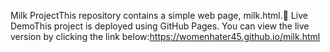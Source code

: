 Milk ProjectThis repository contains a simple web page, milk.html.🚀 Live DemoThis project is deployed using GitHub Pages. You can view the live version by clicking the link below:https://womenhater45.github.io/milk.html
